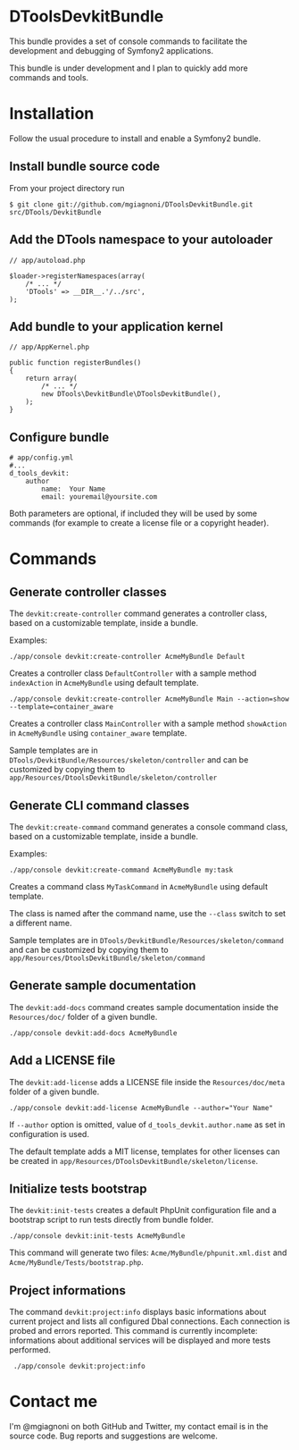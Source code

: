 DToolsDevkitBundle
==================

This bundle provides a set of console commands to facilitate the development and
debugging of Symfony2 applications.

This bundle is under development and I plan to quickly add more commands and tools.

Installation
============

Follow the usual procedure to install and enable a Symfony2 bundle.

Install bundle source code
--------------------------

From your project directory run

    $ git clone git://github.com/mgiagnoni/DToolsDevkitBundle.git src/DTools/DevkitBundle

Add the DTools namespace to your autoloader
-------------------------------------------

    // app/autoload.php

    $loader->registerNamespaces(array(
        /* ... */
        'DTools' => __DIR__.'/../src',
    );

Add bundle to your application kernel
-------------------------------------

    // app/AppKernel.php

    public function registerBundles()
    {
        return array(
            /* ... */
            new DTools\DevkitBundle\DToolsDevkitBundle(),
        );
    }

Configure bundle
----------------

    # app/config.yml
    #...
    d_tools_devkit:
        author
            name:  Your Name
            email: youremail@yoursite.com

Both parameters are optional, if included they will be used by some commands (for
example to create a license file or a copyright header).

Commands
========

Generate controller classes
---------------------------

The `devkit:create-controller` command generates a controller class, based on a
customizable template, inside a bundle.

Examples:

    ./app/console devkit:create-controller AcmeMyBundle Default

Creates a controller class `DefaultController` with a sample method `indexAction`
in `AcmeMyBundle` using default template.

    ./app/console devkit:create-controller AcmeMyBundle Main --action=show --template=container_aware

Creates a controller class `MainController` with a sample method `showAction` in
`AcmeMyBundle` using `container_aware` template.

Sample templates are in `DTools/DevkitBundle/Resources/skeleton/controller` and
can be customized by copying them to `app/Resources/DtoolsDevkitBundle/skeleton/controller`

Generate CLI command classes
----------------------------

The `devkit:create-command` command generates a console command class, based on
a customizable template, inside a bundle.

Examples:

    ./app/console devkit:create-command AcmeMyBundle my:task

Creates a command class `MyTaskCommand` in `AcmeMyBundle` using default template.

The class is named after the command name, use the `--class` switch to set a
different name.

Sample templates are in `DTools/DevkitBundle/Resources/skeleton/command` and can
be customized by copying them to `app/Resources/DtoolsDevkitBundle/skeleton/command`

Generate sample documentation
-----------------------------

The `devkit:add-docs` command creates sample documentation inside the `Resources/doc/`
folder of a given bundle.

    ./app/console devkit:add-docs AcmeMyBundle

Add a LICENSE file
------------------

The `devkit:add-license` adds a LICENSE file inside the `Resources/doc/meta`
folder of a given bundle.

    ./app/console devkit:add-license AcmeMyBundle --author="Your Name"

If `--author` option is omitted, value of `d_tools_devkit.author.name` as set in
configuration is used.

The default template adds a MIT license, templates for other licenses can be
created in `app/Resources/DToolsDevkitBundle/skeleton/license`.

Initialize tests bootstrap
--------------------------

The `devkit:init-tests` creates a default PhpUnit configuration file and a
bootstrap script to run tests directly from bundle folder.

    ./app/console devkit:init-tests AcmeMyBundle

This command will generate two files: `Acme/MyBundle/phpunit.xml.dist` and
`Acme/MyBundle/Tests/bootstrap.php`.

Project informations
--------------------

The command `devkit:project:info` displays basic informations about current
project and lists all configured Dbal connections. Each connection is probed and
errors reported. This command is currently incomplete: informations about
additional services will be displayed and more tests performed.

     ./app/console devkit:project:info

Contact me
==========

I'm @mgiagnoni on both GitHub and Twitter, my contact email is in the source
code. Bug reports and suggestions are welcome.

